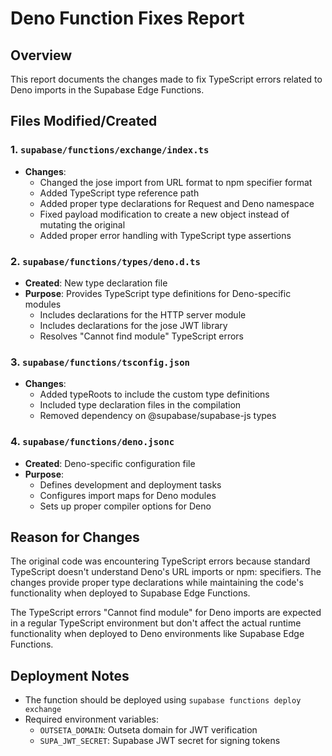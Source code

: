 # Deno Function Fixes Report

## Overview
This report documents the changes made to fix TypeScript errors related to Deno imports in the Supabase Edge Functions.

## Files Modified/Created

### 1. `supabase/functions/exchange/index.ts`
- **Changes**: 
  - Changed the jose import from URL format to npm specifier format
  - Added TypeScript type reference path
  - Added proper type declarations for Request and Deno namespace
  - Fixed payload modification to create a new object instead of mutating the original
  - Added proper error handling with TypeScript type assertions

### 2. `supabase/functions/types/deno.d.ts`
- **Created**: New type declaration file
- **Purpose**: Provides TypeScript type definitions for Deno-specific modules
  - Includes declarations for the HTTP server module
  - Includes declarations for the jose JWT library
  - Resolves "Cannot find module" TypeScript errors

### 3. `supabase/functions/tsconfig.json`
- **Changes**:
  - Added typeRoots to include the custom type definitions
  - Included type declaration files in the compilation
  - Removed dependency on @supabase/supabase-js types

### 4. `supabase/functions/deno.jsonc`
- **Created**: Deno-specific configuration file
- **Purpose**:
  - Defines development and deployment tasks
  - Configures import maps for Deno modules
  - Sets up proper compiler options for Deno

## Reason for Changes
The original code was encountering TypeScript errors because standard TypeScript doesn't understand Deno's URL imports or npm: specifiers. The changes provide proper type declarations while maintaining the code's functionality when deployed to Supabase Edge Functions.

The TypeScript errors "Cannot find module" for Deno imports are expected in a regular TypeScript environment but don't affect the actual runtime functionality when deployed to Deno environments like Supabase Edge Functions.

## Deployment Notes
- The function should be deployed using `supabase functions deploy exchange`
- Required environment variables:
  - `OUTSETA_DOMAIN`: Outseta domain for JWT verification
  - `SUPA_JWT_SECRET`: Supabase JWT secret for signing tokens 
